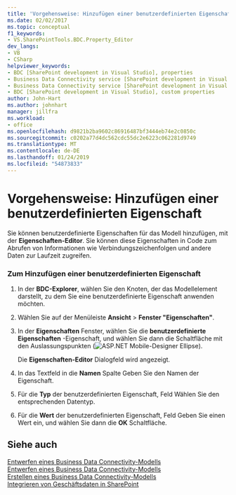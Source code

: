 ```yaml
---
title: 'Vorgehensweise: Hinzufügen einer benutzerdefinierten Eigenschaft | Microsoft-Dokumentation'
ms.date: 02/02/2017
ms.topic: conceptual
f1_keywords:
- VS.SharePointTools.BDC.Property_Editor
dev_langs:
- VB
- CSharp
helpviewer_keywords:
- BDC [SharePoint development in Visual Studio], properties
- Business Data Connectivity service [SharePoint development in Visual Studio], properties
- Business Data Connectivity service [SharePoint development in Visual Studio], custom properties
- BDC [SharePoint development in Visual Studio], custom properties
author: John-Hart
ms.author: johnhart
manager: jillfra
ms.workload:
- office
ms.openlocfilehash: d9821b2ba9602c86916487bf3444eb74e2c0850c
ms.sourcegitcommit: c0202a77d4dc562cdc55dc2e6223c062281d9749
ms.translationtype: MT
ms.contentlocale: de-DE
ms.lasthandoff: 01/24/2019
ms.locfileid: "54873833"
---
```

# <a name="how-to-add-a-custom-property"></a>Vorgehensweise: Hinzufügen einer benutzerdefinierten Eigenschaft
  Sie können benutzerdefinierte Eigenschaften für das Modell hinzufügen, mit der **Eigenschaften-Editor**. Sie können diese Eigenschaften in Code zum Abrufen von Informationen wie Verbindungszeichenfolgen und andere Daten zur Laufzeit zugreifen.  
  
### <a name="to-add-a-custom-property"></a>Zum Hinzufügen einer benutzerdefinierten Eigenschaft  
  
1.  In der **BDC-Explorer**, wählen Sie den Knoten, der das Modellelement darstellt, zu dem Sie eine benutzerdefinierte Eigenschaft anwenden möchten.  
  
2.  Wählen Sie auf der Menüleiste **Ansicht** > **Fenster "Eigenschaften"**.  
  
3.  In der **Eigenschaften** Fenster, wählen Sie die **benutzerdefinierte Eigenschaften** -Eigenschaft, und wählen Sie dann die Schaltfläche mit den Auslassungspunkten (![ASP.NET Mobile-Designer Ellipse](../sharepoint/media/mwellipsis.gif "ASP. NET-Mobile-Designer Ellipse")).  
  
     Die **Eigenschaften-Editor** Dialogfeld wird angezeigt.  
  
4.  In das Textfeld in die **Namen** Spalte Geben Sie den Namen der Eigenschaft.  
  
5.  Für die **Typ** der benutzerdefinierten Eigenschaft, Feld Wählen Sie den entsprechenden Datentyp.  
  
6.  Für die **Wert** der benutzerdefinierten Eigenschaft, Feld Geben Sie einen Wert ein, und wählen Sie dann die **OK** Schaltfläche.  
  
## <a name="see-also"></a>Siehe auch
 [Entwerfen eines Business Data Connectivity-Modells](../sharepoint/designing-a-business-data-connectivity-model.md)   
 [Entwerfen eines Business Data Connectivity-Modells](../sharepoint/designing-a-business-data-connectivity-model.md)   
 [Erstellen eines Business Data Connectivity-Modells](../sharepoint/creating-a-business-data-connectivity-model.md)   
 [Integrieren von Geschäftsdaten in SharePoint](../sharepoint/integrating-business-data-into-sharepoint.md)  
